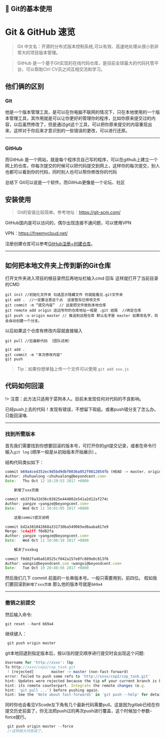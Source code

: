 ## 🐖 Git的基本使用 

# Git & GitHub 速览

> Git  中文名：开源的分布式版本控制系统,可以有效、高速地处理从很小到非常大的项目版本管理。

> GitHub 是一个基于Git实现的在线代码仓库，是目前全球最大的代码托管平台，可以帮助Ctrl CV员之间互相交流和学习。

## 他们俩的区别

  ### Git

  他是一个版本管理工具，是可以在你电脑不联网的情况下，只在本地使用的一个版本管理工具，其作用就是可以让你更好的管理你的程序，比如你原来提交过的内容，以后虽然修改了，但是通过git这个工具，可以把你原来提交的内容重现出来，这样对于你后来才意识到的一些错误的更改，可以进行还原。

 -----
  ### GitHub


  而GitHub 是一个网站，就是每个程序员自己写的程序，可以在github上建立一个网上的仓库，你每次提交的时候可以把代码提交到网上，这样你的每次提交，别人也都可以看到你的代码，同时别人也可以帮你修改你的代码


总结下 Git可以说是一个软件。而GitHub更像是一个论坛、社区

 ## 安装使用

 > Git的安装比较简单。参考地址：https://git-scm.com/

GitHub国内是可以访问的，偶尔出现连接不通问题，可以使用VPN 

VPN：https://freemycloud.net/ 

注册创建仓库可以参考[GitHub注册+创建仓库](https://blog.csdn.net/zhizhengguan/article/details/87606970)。

---------------------

## 如何把本地文件夹上传到新的Git仓库

打开文件夹进入项目的根目录然后再地址栏输入cmd 回车 这样就打开了当前目录的CMD 

```
git init //初始化文件夹 勾选显示隐藏文件 你就能看见.git文件夹
git add .  //一定要注意这个点  这是暂存已修改文件
git commit -m “提交内容”  // 这是把文件放到本地仓库
git remote add origin 这边写你的仓库地址一般是 .git 结尾  //绑定仓库
git push -u origin master // 推送到远程仓库 默认名字是 master 如果改名字，将会自动创建一个分支。

```

以后如果这个仓库有修改内容就直接输入

```
git pull //拉最新代码 （团队试用）

git add . 
git commit -m "本次修改内容"
git push

```
>Tip：如果你想单独上传一个文件可以使用 `git add xxx.js`

## 代码如何回滚

!> 注意：此方法只适用于菜狗本人。目前未发现任何对代码的不良影响。

已经push上去的代码！发现有错误，不想留下瑕疵。或者push错分支了怎么办。只能回滚咯.

***

### 找到所需版本

首先我们需要找到你想要回滚的版本号，可打开你的git提交记录，或者在命令行输入`git log` (顺序一般是从初始版本开始展示) 。

结构代码类似如下：

```javascript | pure | pure
commit b69a4ced352ec9d5bd9dbf0036a052f9812854fb (HEAD -> master, origin/master)
Author: zhuhualong <zhuhualong@beyondcent.com>
Date:   Thu Oct 12 18:29:53 2017 +0800
 
    新增了xxx页面
 
commit eb3378a32d36c03825e444002e541a2d12af274c
Author: yangze <yangze@beyongcent.com>
Date:   Wed Oct 11 10:01:05 2017 +0800
 
    这是commit提交说明
 
commit bd2a381042868a331730ba549065ed8aaba817e9
Merge: 5c4a2ff f0d82fa
Author: yangze <yangze@beyongcent.com>
Date:   Wed Oct 11 10:00:18 2017 +0800
 
    解决了xxxbug
 
commit f0d82fa46a818525cf042a157e0fc889e0c813f6
Author: wangxi@beyondcent.com <wangxi@beyondcent.com>
Date:   Tue Oct 10 20:48:56 2017 +0800
```


然后我们几下 commit 前面的一长串版本号。一般只需要用到，前四位。
假如我们要回滚到`新增了xxx页面` 那么他的版本号就是`b69a4`

***
### 撤销之前提交

然后输入命令:
```javascript | pure
git reset --hard b69a4
```

继续键入：
```javascript | pure
 git push origin master
```
git本地回退到指定版本后，按以往的提交顺序进行提交时会出现这个问题:
```javascript | pure
Username for 'http://xxxx': lbp
To http://xxxx/cop2/cop_task.git
 ! [rejected]        master -> master (non-fast-forward)
error: failed to push some refs to 'http://xxxx/cop2/cop_task.git'
hint: Updates were rejected because the tip of your current branch is behind
hint: its remote counterpart. Integrate the remote changes (e.g.
hint: 'git pull ...') before pushing again.
hint: See the 'Note about fast-forwards' in 'git push --help' for details.
```

同时你也会看见VScode左下角有几个最新代码需要pull。这是因为gitlab已经在你提交历史前面了，你无法把push过的再次push进行覆盖，这个时候加个参数–force就行。

```javascript | pure
 git push origin master --force
 //这样就大功告成了。
```